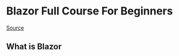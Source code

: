 # Blazor Full Course For Beginners

[Source](https://www.youtube.com/watch?v=RBVIclt4sOo)

## What is Blazor
